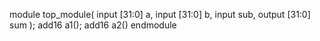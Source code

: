 module top_module(
    input [31:0] a,
    input [31:0] b,
    input sub,
    output [31:0] sum
);
add16 a1();
add16 a2()
endmodule
